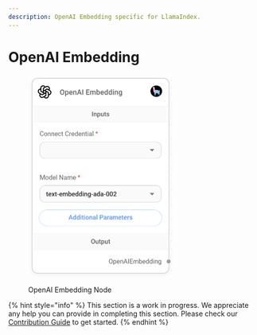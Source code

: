 ```yaml
---
description: OpenAI Embedding specific for LlamaIndex.
---
```


# OpenAI Embedding

<figure><img src="../../../.gitbook/assets/image (6) (1) (1) (1) (1) (3).png" alt="" width="291"><figcaption><p>OpenAI Embedding Node</p></figcaption></figure>

{% hint style="info" %}
This section is a work in progress. We appreciate any help you can provide in completing this section. Please check our [Contribution Guide](broken-reference) to get started.
{% endhint %}
